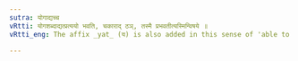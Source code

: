 ```yaml
---
sutra: योगाद्यच्च
vRtti: योगशब्दाद्यत्प्रत्ययो भवति, चकाराद् ठञ्, तस्मै प्रभवतीत्यस्मिन्विषये ॥
vRtti_eng: The affix _yat_ (य) is also added in this sense of 'able to effect that', after the word _yoga_.

---
```

